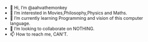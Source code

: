 - 👋 Hi, I’m @aahvathemonkey
- 👀 I’m interested in Movies,Philosophy,Physics and Maths.
- 🌱 I’m currently learning Programming and vision of this computer language.
- 💞️ I’m looking to collaborate on NOTHING.
- 📫 How to reach me, CAN'T.

<!---
aahvathemonkey/aahvathemonkey is a ✨ special ✨ repository because its `README.md` (this file) appears on your GitHub profile.
You can click the Preview link to take a look at your changes.
--->
